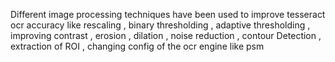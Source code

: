 Different image processing techniques have been used to improve tesseract ocr accuracy like 
rescaling ,
binary thresholding  , 
adaptive thresholding ,
improving contrast ,
erosion ,
dilation ,
noise reduction ,
contour Detection ,
extraction of ROI ,
changing config of the ocr engine like psm 
